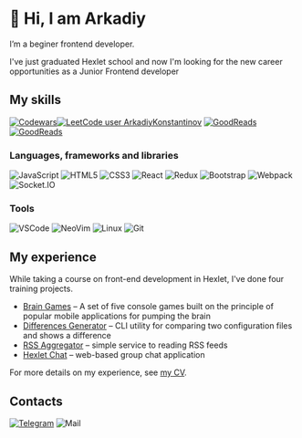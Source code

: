 # 👋 Hi, I am Arkadiy

I’m a beginer frontend developer.

I've just graduated Hexlet school and now I'm looking for the new career opportunities as a Junior Frontend developer

## My skills
[![Codewars](https://www.codewars.com/users/ArkadiyKonstantinov/badges/micro)](https://www.codewars.com/users/ArkadiyKonstantinov)[![LeetCode user ArkadiyKonstantinov](https://img.shields.io/badge/dynamic/json?style=flat&labelColor=black&color=%23ffa116&label=LeetCode&query=solvedOverTotal&url=https%3A%2F%2Fleetcode-badge.vercel.app%2Fapi%2Fusers%2FArkadiyKonstantinov&logo=leetcode&logoColor=yellow)](https://leetcode.com/ArkadiyKonstantinov/)
[![GoodReads](https://img.shields.io/badge/Read-f4f1ea?logo=GoodReads&logoColor=372213)](https://www.goodreads.com/review/list/163789058?shelf=read) [![GoodReads](https://img.shields.io/badge/CurrentlyReadind-f4f1ea?logo=GoodReads&logoColor=372213)](https://www.goodreads.com/review/list/163789058?shelf=currently-reading)

### Languages, frameworks and libraries

![JavaScript](https://img.shields.io/badge/javascript-%23323330.svg?style=for-the-badge&logo=javascript&logoColor=%23F7DF1E)
![HTML5](https://img.shields.io/badge/html5-%23E34F26.svg?style=for-the-badge&logo=html5&logoColor=white)
![CSS3](https://img.shields.io/badge/css3-%231572B6.svg?style=for-the-badge&logo=css3&logoColor=white)
![React](https://img.shields.io/badge/react-%2320232a.svg?style=for-the-badge&logo=react&logoColor=%2361DAFB)
![Redux](https://img.shields.io/badge/redux-%23593d88.svg?style=for-the-badge&logo=redux&logoColor=white)
![Bootstrap](https://img.shields.io/badge/bootstrap-%23563D7C.svg?style=for-the-badge&logo=bootstrap&logoColor=white)
![Webpack](https://img.shields.io/badge/webpack-%238DD6F9.svg?style=for-the-badge&logo=webpack&logoColor=black)
![Socket.IO](https://img.shields.io/badge/Socket.IO-000000?style=for-the-badge&logo=Socket.IO)
<!-- ![TypeScript](https://img.shields.io/badge/typescript-%23007ACC.svg?style=for-the-badge&logo=typescript&logoColor=white) -->

### Tools

![VSCode](https://img.shields.io/badge/VSCode-2c2c32?style=for-the-badge&logo=visualStudioCode&logoColor=007ACC)
![NeoVim](https://img.shields.io/badge/NeoVim-105fa4?style=for-the-badge&logo=NeoVim&logoColor=56913d)
![Linux](https://img.shields.io/badge/Linux-3c0a2a?style=for-the-badge&logo=Ubuntu&logoColor=e95420)
![Git](https://img.shields.io/badge/git-%23F05033.svg?style=for-the-badge&logo=git&logoColor=white)

## My experience

While taking a course on front-end development in Hexlet, I've done four training projects.
  
- [Brain Games](https://github.com/ArkadiyKonstantinov/Hexlet-fp1-Brain-Games) – A set of five console games built on the principle of popular mobile applications for pumping the brain
- [Differences Generator](https://github.com/ArkadiyKonstantinov/Hexlet-fp2-Differences-Generator) – CLI utility for comparing two configuration files and shows a difference
- [RSS Aggregator](https://github.com/ArkadiyKonstantinov/Hexlet-fp3-RSSAggregator) – simple service to reading RSS feeds
- [Hexlet Chat](https://github.com/ArkadiyKonstantinov/Hexlet-fp4-HexletChat) – web-based group chat application

For more details on my experience, see [my CV](https://cv.hexlet.io/resumes/2184).

## Contacts

[![Telegram](https://img.shields.io/badge/@arkConst-ffffff?style=social&logo=Telegram)](https://t.me/arkConst)
![Mail](https://img.shields.io/badge/arkadiykonst@outlook.com-ffffff?style=social&logo=gmail)

<!--
**ArkadiyKonstantinov/ArkadiyKonstantinov** is a ✨ _special_ ✨ repository because its `README.md` (this file) appears on your GitHub profile.

Here are some ideas to get you started:

- 🔭 I’m currently working on ...
- 🌱 I’m currently learning ...
- 👯 I’m looking to collaborate on ...
- 🤔 I’m looking for help with ...
- 💬 Ask me about ...
- 📫 How to reach me: ...
- 😄 Pronouns: ...
- ⚡ Fun fact: ...
-->
